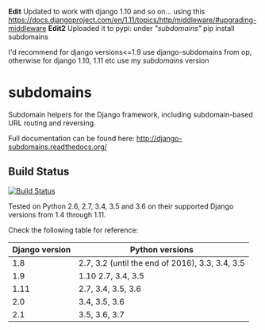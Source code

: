 **Edit** Updated to work with django 1.10 and so on... using this <https://docs.djangoproject.com/en/1.11/topics/http/middleware/#upgrading-middleware> **Edit2** Uploaded it to pypi: under _"subdomains"_ pip install subdomains

I'd recommend for django versions<=1.9 use django-subdomains from op, otherwise for django 1.10, 1.11 etc use my _subdomains_ version

# subdomains

Subdomain helpers for the Django framework, including subdomain-based URL routing and reversing.

Full documentation can be found here: <http://django-subdomains.readthedocs.org/>

## Build Status
[![Build Status](https://travis-ci.org/abe312/django-subdomains.svg?branch=master)](https://travis-ci.org/abe312/django-subdomains)

Tested on Python 2.6, 2.7, 3.4, 3.5 and 3.6 on their supported Django versions from 1.4 through 1.11.

Check the following table for reference:

Django version | Python versions
-------------- | -----------------------------------------------
1.8            | 2.7, 3.2 (until the end of 2016), 3.3, 3.4, 3.5
1.9            | 1.10 2.7, 3.4, 3.5
1.11           | 2.7, 3.4, 3.5, 3.6
2.0            | 3.4, 3.5, 3.6
2.1            | 3.5, 3.6, 3.7
